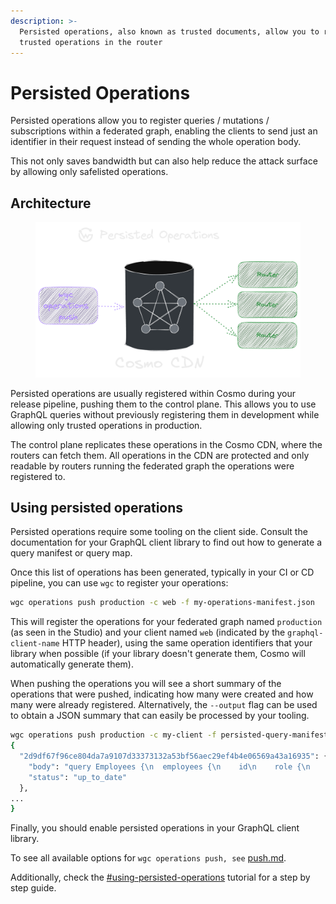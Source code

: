 ```yaml
---
description: >-
  Persisted operations, also known as trusted documents, allow you to register
  trusted operations in the router
---
```


# Persisted Operations

Persisted operations allow you to register queries / mutations / subscriptions within a federated graph, enabling the clients to send just an identifier in their request instead of sending the whole operation body.&#x20;

This not only saves bandwidth but can also help reduce the attack surface by allowing only safelisted operations.

## Architecture

<figure><img src="../.gitbook/assets/image (86).png" alt=""><figcaption></figcaption></figure>

Persisted operations are usually registered within Cosmo during your release pipeline, pushing them to the control plane. This allows you to use GraphQL queries without previously registering them in development while allowing only trusted operations in production.&#x20;

The control plane replicates these operations in the Cosmo CDN, where the routers can fetch them. All operations in the CDN are protected and only readable by routers running the federated graph the operations were registered to.

## Using persisted operations

Persisted operations require some tooling on the client side. Consult the documentation for your GraphQL client library to find out how to generate a query manifest or query map.

Once this list of operations has been generated, typically in your CI or CD pipeline, you can use `wgc` to register your operations:

```bash
wgc operations push production -c web -f my-operations-manifest.json
```

This will register the operations for your federated graph named `production` (as seen in the Studio) and your client named `web` (indicated by the `graphql-client-name` HTTP header), using the same operation identifiers that your library when possible (if your library doesn't generate them, Cosmo will automatically generate them).

When pushing the operations you will see a short summary of the operations that were pushed, indicating how many were created and how many were already registered. Alternatively, the `--output` flag can be used to obtain a JSON summary that can easily be processed by your tooling.

```bash
wgc operations push production -c my-client -f persisted-query-manifest.json --format json                                   (11-25 10:23)
{
  "2d9df67f96ce804da7a9107d33373132a53bf56aec29ef4b4e06569a43a16935": {
    "body": "query Employees {\n  employees {\n    id\n    role {\n      department\n      title\n      __typename\n    }\n    details {\n      forename\n      surname\n      location\n      __typename\n    }\n    __typename\n  }\n}",
    "status": "up_to_date"
  },
...
}
```

Finally, you should enable persisted operations in your GraphQL client library.

To see all available options for  `wgc operations push, see` [push.md](../cli/operations/push.md "mention").

Additionally, check the [#using-persisted-operations](persisted-operations.md#using-persisted-operations "mention") tutorial for a step by step guide.
